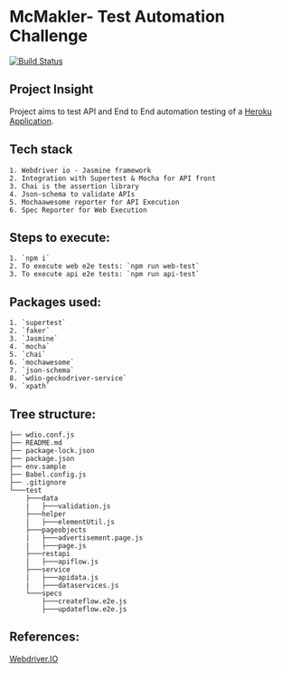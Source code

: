 # McMakler- Test Automation Challenge

[![Build Status](https://travis-ci.org/joemccann/dillinger.svg?branch=master)](https://travis-ci.org/joemccann/dillinger)
## Project Insight

Project aims to test API and End to End automation testing of a [Heroku Application](https://admin-advertisement.herokuapp.com/advertisements). 

## Tech stack

    1. Webdriver io - Jasmine framework
    2. Integration with Supertest & Mocha for API front
    3. Chai is the assertion library
    4. Json-schema to validate APIs
    5. Mochaawesome reporter for API Execution
    6. Spec Reporter for Web Execution

## Steps to execute:
    1. `npm i`
    2. To execute web e2e tests: `npm run web-test`
    3. To execute api e2e tests: `npm run api-test`
## Packages used:
    1. `supertest`
    2. `faker`
    3. `Jasmine`
    4. `mocha`
    5. `chai`
    6. `mochawesome`
    7. `json-schema`
    8. `wdio-geckodriver-service`
    9. `xpath`

## Tree structure:
```
├── wdio.conf.js
├── README.md
├── package-lock.json
├── package.json
├── env.sample
├── Babel.config.js
├── .gitignore
└───test
    ├───data
    |   ├───validation.js
    ├───helper
    |   ├───elementUtil.js
    ├───pageobjects
    |   ├───advertisement.page.js
    |   ├───page.js
    ├───restapi
    |   ├───apiflow.js
    ├───service
    |   ├───apidata.js
    |   ├───dataservices.js
    └───specs
        ├───createflow.e2e.js
        ├───updateflow.e2e.js
```

## References:
[Webdriver.IO](https://webdriver.io/)
